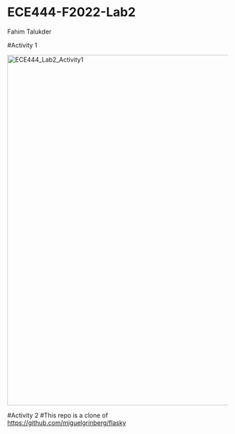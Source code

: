 # ECE444-F2022-Lab2
Fahim Talukder

#Activity 1

<img width="801" alt="ECE444_Lab2_Activity1" src="https://user-images.githubusercontent.com/50860386/193974847-6e939648-fed4-474f-812b-d65cfc8fe78b.png">

#Activity 2
#This repo is a clone of https://github.com/miguelgrinberg/flasky

